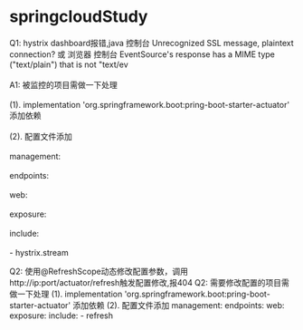 # springcloudStudy

Q1: hystrix dashboard报错,java 控制台 Unrecognized SSL message, plaintext connection? 或 浏览器 控制台  EventSource's response has a MIME type ("text/plain") that is not "text/ev<br>  
A1: 被监控的项目需做一下处理<br>  
(1). implementation 'org.springframework.boot:pring-boot-starter-actuator' 添加依赖<br>  
(2). 配置文件添加<br>  
    management:<br>  
      endpoints:<br>  
        web:<br>  
          exposure:<br>  
            include:<br>  
            - hystrix.stream<br>  

Q2: 使用@RefreshScope动态修改配置参数，调用http://ip:port/actuator/refresh触发配置修改,报404
Q2: 需要修改配置的项目需做一下处理
(1). implementation 'org.springframework.boot:pring-boot-starter-actuator' 添加依赖
(2). 配置文件添加
    management:
      endpoints:
        web:
          exposure:
            include:
            - refresh
